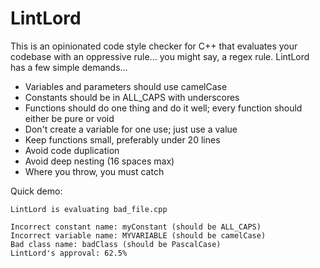 # LintLord

This is an opinionated code style checker for C++ that evaluates your codebase with an oppressive rule... you might say, a regex rule. LintLord has a few simple demands...

- Variables and parameters should use camelCase
- Constants should be in ALL_CAPS with underscores
- Functions should do one thing and do it well; every function should either be pure or void
- Don't create a variable for one use; just use a value
- Keep functions small, preferably under 20 lines
- Avoid code duplication
- Avoid deep nesting (16 spaces max)
- Where you throw, you must catch

Quick demo:

```
LintLord is evaluating bad_file.cpp

Incorrect constant name: myConstant (should be ALL_CAPS)
Incorrect variable name: MYVARIABLE (should be camelCase)
Bad class name: badClass (should be PascalCase)
LintLord's approval: 62.5%
```
